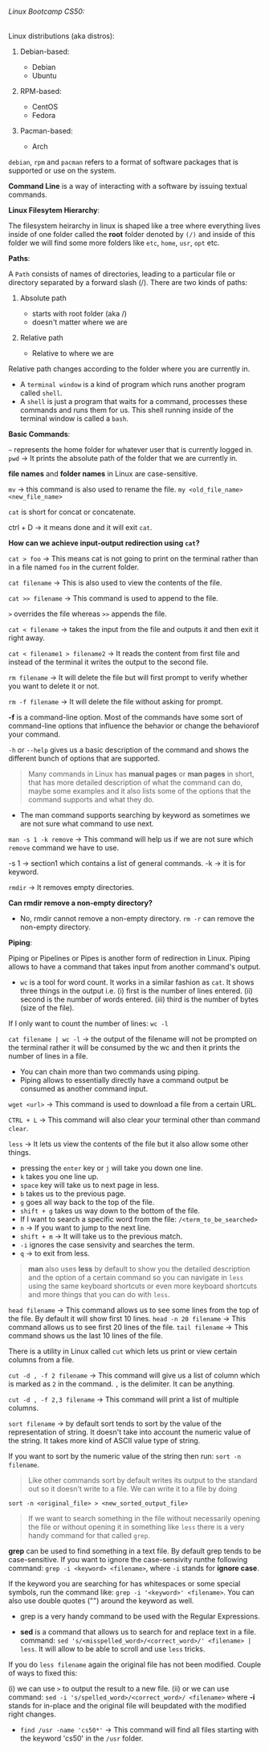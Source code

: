 ###### Linux Bootcamp CS50:

Linux distributions (aka distros):

1. Debian-based:
    - Debian
    - Ubuntu

2. RPM-based:
    - CentOS
    - Fedora

3. Pacman-based:
    - Arch


`debian`, `rpm` and `pacman` refers to a format of software packages that is supported or use on the system.


**Command Line** is a way of interacting with a software by issuing textual commands.


**Linux Filesytem Hierarchy**:

The filesystem heirarchy in linux is shaped like a tree where everything lives inside of one folder called the **root** folder denoted by `(/)` and inside of this folder we will find some more folders like `etc`, `home`, `usr`, `opt` etc.


**Paths**:

A `Path` consists of names of directories, leading to a particular file or directory separated by a forward slash (/). There are two kinds of paths:

1. Absolute path
    - starts with root folder (aka /)
    - doesn't matter where we are

2. Relative path
    - Relative to where we are

Relative path changes according to the folder where you are currently in.


- A `terminal window` is a kind of program which runs another program called `shell`.
- A `shell` is just a program that waits for a command, processes these commands and runs them for us. This shell running inside of the terminal window is called a `bash`.


**Basic Commands**:

`~` represents the home folder for whatever user that is currently logged in.
`pwd` -> It prints the absolute path of the folder that we are currently in.

**file names** and **folder names** in Linux are case-sensitive.

`mv` -> this command is also used to rename the file. `my <old_file_name> <new_file_name>`

`cat` is short for concat or concatenate.

ctrl + D -> it means done and it will exit `cat`.


**How can we achieve input-output redirection using `cat`?**

`cat > foo` -> This means cat is not going to print on the terminal rather than in a file named `foo` in the current folder.

`cat filename` -> This is also used to view the contents of the file.

`cat >> filename` -> This command is used to append to the file.

`>` overrides the file whereas `>>` appends the file.

`cat < filename` -> takes the input from the file and outputs it and then exit it right away.

`cat < filename1 > filename2` -> It reads the content from first file and instead of the terminal it writes the output to the second file.

`rm filename` -> It will delete the file but will first prompt to verify whether you want to delete it or not.

`rm -f filename` -> It will delete the file without asking for prompt.

**-f** is a command-line option. Most of the commands have some sort of command-line options that influence the behavior or change the behaviorof your command.

`-h` or `--help` gives us a basic description of the command and shows the different bunch of options that are supported.


> Many commands in Linux has **manual pages** or **man pages** in short, that has more detailed description of what the command can do, maybe 
some examples and it also lists some of the options that the command supports and what they do.

- The man command supports searching by keyword as sometimes we are not sure what command to use next.

`man -s 1 -k remove` -> This command will help us if we are not sure which `remove` command we have to use.

-s 1 -> section1 which contains a list of general commands.
-k -> it is for keyword.

`rmdir` -> It removes empty directories.

**Can rmdir remove a non-empty directory?**
- No, rmdir cannot remove a non-empty directory. `rm -r` can remove the non-empty directory.


**Piping**:

Piping or Pipelines or Pipes is another form of redirection in Linux. Piping allows to have a command that takes input from another command's
output.

- `wc` is a tool for word count. It works in a similar fashion as `cat`. It shows three things in the output i.e.
(i) first is the number of lines entered.
(ii) second is the number of words entered.
(iii) third is the number of bytes (size of the file).

If I only want to count the number of lines: `wc -l`

`cat filename | wc -l` -> the output of the filename will not be prompted on the terminal rather it will be consumed by the wc and then it
 prints the number of lines in a file.

- You can chain more than two commands using piping.
- Piping allows to essentially directly have a command output be consumed as another command input.

`wget <url>` -> This command is used to download a file from a certain URL.

`CTRL + L` -> This command will also clear your terminal other than command `clear`.

`less` -> It lets us view the contents of the file but it also allow some other things.

- pressing the `enter` key or `j` will take you down one line.
- `k` takes you one line up.
- `space` key will take us to next page in less.
- `b` takes us to the previous page.
- `g` goes all way back to the top of the file.
- `shift + g` takes us way down to the bottom of the file.
- If I want to search a specific word from the file: `/<term_to_be_searched>`
- `n` -> If you want to jump to the next line.
- `shift + m` -> It will take us to the previous match.
- `-i` ignores the case sensivity and searches the term.
- `q` -> to exit from less.

> **man** also uses **less** by default to show you the detailed description and the option of a certain command so you can navigate in `less` using the same keyboard shortcuts or even more keyboard shortcuts and more things that you can do with `less`.

`head filename` -> This command allows us to see some lines from the top of the file. By default it will show first 10 lines.
`head -n 20 filename` -> This command allows us to see first 20 lines of the file.
`tail filename` -> This command shows us the last 10 lines of the file.

There is a utility in Linux called `cut` which lets us print or view certain columns from a file.

`cut -d , -f 2 filename` -> This command will give us a list of column which is marked as `2` in the command. `,` is the delimiter. It can be
 anything.

`cut -d , -f 2,3 filename` -> This command will print a list of multiple columns.

`sort filename` -> by default sort tends to sort by the value of the representation of string. It doesn't take into account the numeric value
of the string. It takes more kind of ASCII value type of string. 

If you want to sort by the numeric value of the string then run: `sort -n filename`. 

> Like other commands sort by default writes its output to the standard out so it doesn't write to a file. We can write it to a file by doing

`sort -n <original_file> > <new_sorted_output_file>`

> If we want to search something in the file without necessarily opening the file or without opening it in something like `less` there is a very handy command for that called `grep`.

**grep** can be used to find something in a text file. By default grep tends to be case-sensitive. If you want to ignore the case-sensivity runthe following command: `grep -i <keyword> <filename>`, where `-i` stands for **ignore case**.

If the keyword you are searching for has whitespaces or some special symbols, run the command like: `grep -i '<keyword>' <filename>`. You can
also use double quotes ("") around the keyword as well.

- grep is a very handy command to be used with the Regular Expressions.

- **sed** is a command that allows us to search for and replace text in a file. command: `sed 's/<misspelled_word>/<correct_word>/' <filename> | less`. It will allow to be able to scroll and use `less` tricks.

If you do `less filename` again the original file has not been modified. Couple of ways to fixed this:

(i) we can use `>` to output the result to a new file.
(ii) or we can use command: `sed -i 's/spelled_word>/<correct_word>/ <filename>` where **-i** stands for in-place and the original file will beupdated with the modified right changes.

- `find /usr -name 'cs50*'` -> This command will find all files starting with the keyword 'cs50' in the `/usr` folder.



